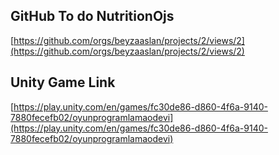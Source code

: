 

## GitHub To do  NutritionOjs
[https://github.com/orgs/beyzaaslan/projects/2/views/2](https://github.com/orgs/beyzaaslan/projects/2/views/2)

## Unity Game Link
[https://play.unity.com/en/games/fc30de86-d860-4f6a-9140-7880fecefb02/oyunprogramlamaodevi](https://play.unity.com/en/games/fc30de86-d860-4f6a-9140-7880fecefb02/oyunprogramlamaodevi)
